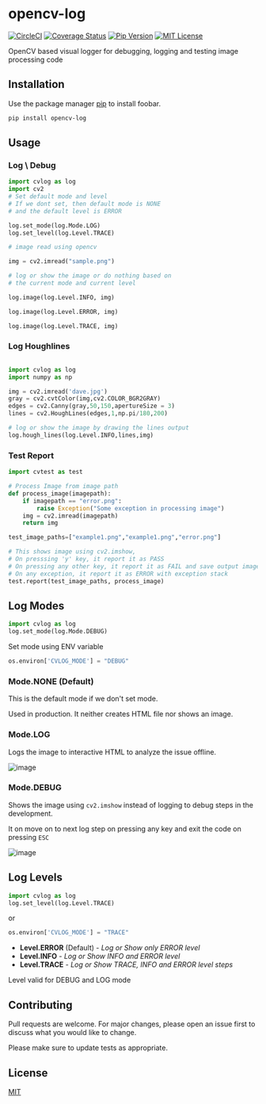 # opencv-log

[![CircleCI](https://img.shields.io/circleci/build/github/navarasu/opencv-log)](https://circleci.com/gh/navarasu/opencv-log) [![Coverage Status](https://img.shields.io/coveralls/github/navarasu/opencv-log/master)](https://coveralls.io/github/navarasu/opencv-log?branch=master) [![Pip Version](https://img.shields.io/pypi/v/opencv-log)](https://pypi.org/project/opencv-log) [![MIT License](https://img.shields.io/pypi/l/opencv-log)](https://github.com/navarasu/opencv-log/blob/master/LICENSE)

OpenCV based visual logger for debugging, logging and testing image processing code

## Installation

Use the package manager [pip](https://pip.pypa.io/en/stable/) to install foobar.

```bash
pip install opencv-log
```

## Usage

### Log \ Debug

```python
import cvlog as log
import cv2
# Set default mode and level
# If we dont set, then default mode is NONE
# and the default level is ERROR

log.set_mode(log.Mode.LOG)
log.set_level(log.Level.TRACE)

# image read using opencv

img = cv2.imread("sample.png")

# log or show the image or do nothing based on
# the current mode and current level

log.image(log.Level.INFO, img)

log.image(log.Level.ERROR, img)

log.image(log.Level.TRACE, img)

```

### Log Houghlines

```python

import cvlog as log
import numpy as np

img = cv2.imread('dave.jpg')
gray = cv2.cvtColor(img,cv2.COLOR_BGR2GRAY)
edges = cv2.Canny(gray,50,150,apertureSize = 3)
lines = cv2.HoughLines(edges,1,np.pi/180,200)

# log or show the image by drawing the lines output
log.hough_lines(log.Level.INFO,lines,img)

```

### Test Report

```python
import cvtest as test

# Process Image from image path
def process_image(imagepath):
    if imagepath == "error.png":
        raise Exception("Some exception in processing image")
    img = cv2.imread(imagepath)
    return img

test_image_paths=["example1.png","example1.png","error.png"]

# This shows image using cv2.imshow,
# On presssing 'y' key, it report it as PASS
# On pressing any other key, it report it as FAIL and save output image for verification
# On any exception, it report it as ERROR with exception stack
test.report(test_image_paths, process_image)
```

## Log Modes

```python
import cvlog as log
log.set_mode(log.Mode.DEBUG)

```

Set mode using ENV variable

```python
os.environ['CVLOG_MODE'] = "DEBUG"
```

### Mode.NONE (Default)

This is the default mode if we don't set mode.

Used in production. It neither creates HTML file nor shows an image.

### Mode.LOG

Logs the image to interactive HTML to analyze the issue offline.

![image](https://user-images.githubusercontent.com/20145075/69906004-ba752f00-13e2-11ea-8714-2425202148e8.png)

### Mode.DEBUG

Shows the image using `cv2.imshow` instead of logging to debug steps in the development.

It on move on to next log step on pressing any key and exit the code on pressing `ESC`

![image](https://user-images.githubusercontent.com/20145075/69906116-581d2e00-13e4-11ea-8fbe-c1c5f778bb05.png)

## Log Levels

```python
import cvlog as log
log.set_level(log.Level.TRACE)
```

or

```python
os.environ['CVLOG_MODE'] = "TRACE"
```

* **Level.ERROR** (Default) - *Log or Show only ERROR level*
* **Level.INFO** - *Log or Show INFO and ERROR level*
* **Level.TRACE** - *Log or Show TRACE, INFO and ERROR level steps*

Level valid for DEBUG and LOG mode

## Contributing

Pull requests are welcome. For major changes, please open an issue first to discuss what you would like to change.

Please make sure to update tests as appropriate.

## License

[MIT](https://choosealicense.com/licenses/mit/)
